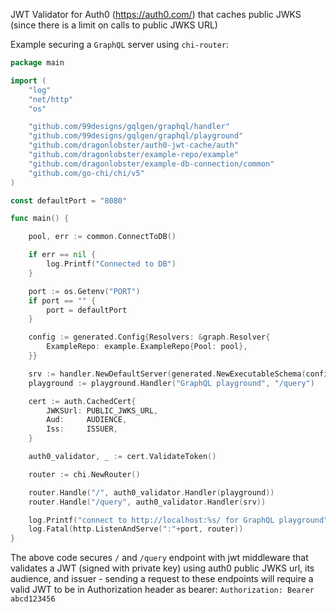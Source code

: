 JWT Validator for Auth0 (https://auth0.com/) that caches public JWKS (since there is a limit on calls to public JWKS URL)

Example securing a `GraphQL` server using `chi-router`:

```go
package main

import (
	"log"
	"net/http"
	"os"

	"github.com/99designs/gqlgen/graphql/handler"
	"github.com/99designs/gqlgen/graphql/playground"
	"github.com/dragonlobster/auth0-jwt-cache/auth"
	"github.com/dragonlobster/example-repo/example"
	"github.com/dragonlobster/example-db-connection/common"
	"github.com/go-chi/chi/v5"
)

const defaultPort = "8080"

func main() {

	pool, err := common.ConnectToDB()

	if err == nil {
		log.Printf("Connected to DB")
	}

	port := os.Getenv("PORT")
	if port == "" {
		port = defaultPort
	}

	config := generated.Config{Resolvers: &graph.Resolver{
		ExampleRepo: example.ExampleRepo{Pool: pool},
	}}

	srv := handler.NewDefaultServer(generated.NewExecutableSchema(config))
	playground := playground.Handler("GraphQL playground", "/query")

	cert := auth.CachedCert{
		JWKSUrl: PUBLIC_JWKS_URL,
		Aud:     AUDIENCE,
		Iss:     ISSUER,
	}

	auth0_validator, _ := cert.ValidateToken()

	router := chi.NewRouter()

	router.Handle("/", auth0_validator.Handler(playground))
	router.Handle("/query", auth0_validator.Handler(srv))

	log.Printf("connect to http://localhost:%s/ for GraphQL playground", port)
	log.Fatal(http.ListenAndServe(":"+port, router))
}

```

The above code secures `/` and `/query` endpoint with jwt middleware that validates a JWT (signed with private key) using auth0 public JWKS url, its audience, and issuer - sending a request to these endpoints will require a valid JWT to be in Authorization header as bearer: `Authorization: Bearer abcd123456`
